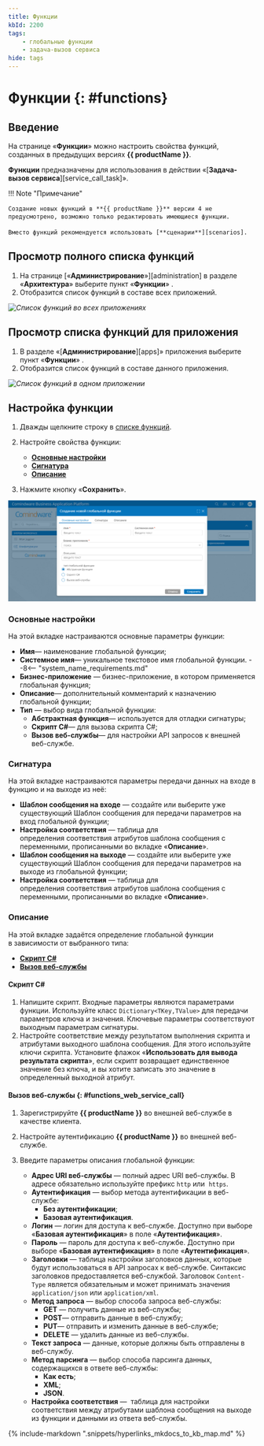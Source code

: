 ```yaml
---
title: Функции
kbId: 2200
tags:
    - глобальные функции
    - задача-вызов сервиса
hide: tags
---
```


# Функции {: #functions}

## Введение

На странице «**Функции**» можно настроить свойства функций, созданных в предыдущих версиях **{{ productName }}**.

**Функции** предназначены для использования в действии «[**Задача-вызов сервиса**][service_call_task]».

!!! Note "Примечание"

    Создание новых функций в **{{ productName }}** версии 4 не предусмотрено, возможно только редактировать имеющиеся функции.

    Вместо функций рекомендуется использовать [**сценарии**][scenarios].

## Просмотр полного списка функций

1. На странице [«**Администрирование**»][administration] в разделе «**Архитектура**» выберите пункт «**Функции**» <i class="fa-light fa-lambda">‌</i>.
2. Отобразится список функций в составе всех приложений.

_![Список функций во всех приложениях](img/functions_page.png)_

## Просмотр списка функций для приложения

1. В разделе «[**Администрирование**][apps]» приложения выберите пункт «**Функции**» <i class="fa-light fa-lambda">‌</i>.
2. Отобразится список функций в составе данного приложения.

_![Список функций в одном приложении](img/functions_business_app_page.png)_

## Настройка функции

1. Дважды щелкните строку в [списке функций](#просмотр-полного-списка-функций).
2. Настройте свойства функции:

    - [**Основные настройки**](#основные-настройки)
    - [**Сигнатура**](#сигнатура)
    - [**Описание**](#описание)

3. Нажмите кнопку «**Сохранить**».

_![Настройка глобальной функции](img/functions_create.png)_

### Основные настройки

На этой вкладке настраиваются основные параметры функции:

- **Имя**— наименование глобальной функции;
- **Системное имя**— уникальное текстовое имя глобальной функции.
--8<-- "system_name_requirements.md"
- **Бизнес-приложение** — бизнес-приложение, в котором применяется глобальная функция;
- **Описание**— дополнительный комментарий к назначению глобальной функции;
- **Тип** — выбор вида глобальной функции:
    - **Абстрактная функция**— используется для отладки сигнатуры;
    - **Скрипт C#**— для вызова скрипта C#;
    - **Вызов веб-службы**— для настройки API запросов к внешней веб-службе.

### Сигнатура

На этой вкладке настраиваются параметры передачи данных на входе в функцию и на выходе из неё:

- **Шаблон сообщения на входе** — создайте или выберите уже существующий Шаблон сообщения для передачи параметров на вход глобальной функции;
- **Настройка соответствия** — таблица для определения соответствия атрибутов шаблона сообщения с переменными, прописанными во вкладке «**Описание**».
- **Шаблон сообщения на выходе** — создайте или выберите уже существующий Шаблон сообщения для передачи параметров на выходе из глобальной функции;
- **Настройка соответствия** — таблица для определения соответствия атрибутов шаблона сообщения с переменными, прописанными во вкладке «**Описание**».

### Описание

На этой вкладке задаётся определение глобальной функции в зависимости от выбранного типа:

- **[Скрипт C#](#скрипт-c)**
- **[Вызов веб-службы](#functions_web_service_call)**

#### Скрипт C#

1. Напишите скрипт. Входные параметры являются параметрами функции. Используйте класс `Dictionary<TKey,TValue>` для передачи параметров ключа и значения. Ключевые параметры соответствуют выходным параметрам сигнатуры.
2. Настройте соответствие между результатом выполнения скрипта и атрибутами выходного шаблона сообщения. Для этого используйте ключи скрипта. Установите флажок «**Использовать для вывода результата скрипта**», если скрипт возвращает единственное значение без ключа, и вы хотите записать это значение в определенный выходной атрибут.

#### Вызов веб-службы {: #functions_web_service_call}

1. Зарегистрируйте **{{ productName }}** во внешней веб-службе в качестве клиента.
2. Настройте аутентификацию **{{ productName }}** во внешней веб-службе.
3. Введите параметры описания глобальной функции:

    - **Адрес URI веб-службы**  — полный адрес URI веб-службы. В адресе обязательно используйте префикс `http` или  `https`.
    - **Аутентификация**  — выбор метода аутентификации в веб-службе:
        - **Без аутентификации**;
        - **Базовая аутентификация**.
    - **Логин** — логин для доступа к веб-службе. Доступно при выборе «**Базовая аутентификация**» в поле «**Аутентификация**».
    - **Пароль** — пароль для доступа к веб-службе. Доступно при выборе «**Базовая аутентификация**» в поле «**Аутентификация**».
    - **Заголовки**  — таблица настройки заголовков данных, которые будут использоваться в API запросах к веб-службе. Синтаксис заголовков предоставляется веб-службой. Заголовок `Content-Type` является обязательным и может принимать значения `application/json` или `application/xml`.
    - **Метод запроса** — выбор способа запроса веб-службы:
        - **GET** — получить данные из веб-службы;
        - **POST**— отправить данные в веб-службу;
        - **PUT**— отправить и изменить данные в веб-службе;
        - **DELETE** — удалить данные из веб-службы.
    - **Текст запроса** — данные, которые должны быть отправлены в веб-службу.
    - **Метод парсинга** — выбор способа парсинга данных, содержащихся в ответе веб-службы:
        - **Как есть**;
        - **XML**;
        - **JSON**.
    - **Настройка соответствия** —  таблица для настройки соответствия между атрибутами шаблона сообщения на выходе из функции и данными из ответа веб-службы.

{% include-markdown ".snippets/hyperlinks_mkdocs_to_kb_map.md" %}
